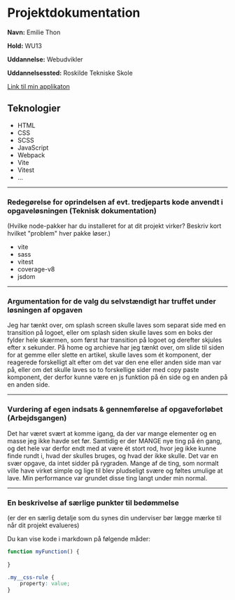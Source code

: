 # Projektdokumentation

**Navn:** Emilie Thon

**Hold:** WU13

**Uddannelse:** Webudvikler

**Uddannelsessted:** Roskilde Tekniske Skole

[Link til min applikaton](https://thon-newsify.netlify.app/)


## Teknologier
-   HTML
-   CSS
- 	SCSS
-   JavaScript
-   Webpack
-	Vite
-	Vitest
-   ...

---



### Redegørelse for oprindelsen af evt. tredjeparts kode anvendt i opgaveløsningen (Teknisk dokumentation)

(Hvilke node-pakker har du installeret for at dit projekt virker? Beskriv kort hvilket "problem" hver pakke løser.)
- vite
- sass
- vitest 
- coverage-v8
- jsdom 

---

### Argumentation for de valg du selvstændigt har truffet under løsningen af opgaven
Jeg har tænkt over, om splash screen skulle laves som separat side med en transition på logoet, eller om splash siden skulle laves som en boks der fylder hele skærmen, som først har transition på logoet og derefter skjules efter x sekunder.
På home og archieve har jeg tænkt over, om slide til siden for at gemme eller slette en artikel, skulle laves som ét komponent, der reagerede forskelligt alt efter om det var den ene eller anden side man var på, eller om det skulle laves so to forskellige sider med copy paste komponent, der derfor kunne være en js funktion på én side og en anden på en anden side.

---
### Vurdering af egen indsats & gennemførelse af opgaveforløbet (Arbejdsgangen)
Det har været svært at komme igang, da der var mange elementer og en masse jeg ikke havde set før. Samtidig er der MANGE nye ting på én gang, og det hele var derfor endt med at være ét stort rod, hvor jeg ikke kunne finde rundt i, hvad der skulles bruges, og hvad der ikke skulle. Det var en svær opgave, da intet sidder på rygraden.
Mange af de ting, som normalt ville have virket simple og lige til blev pludseligt svære og føltes umulige at lave. Min performance var grundet disse ting langt under min normal.

---
### En beskrivelse af særlige punkter til bedømmelse

(er der en særlig detalje som du synes din underviser bør lægge mærke til når dit projekt evalueres)

Du kan vise kode i markdown på følgende måder: 
```js
function myFunction() {
	
}
```

```css
.my__css-rule {
	property: value;
}
```

